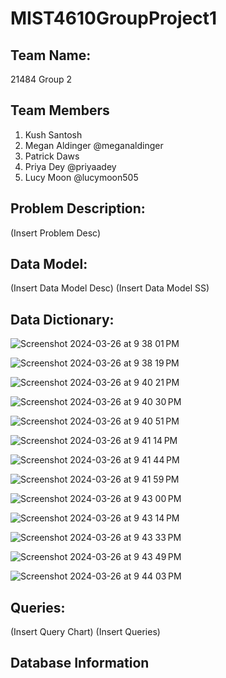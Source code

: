 # MIST4610GroupProject1
## Team Name:
21484 Group 2
## Team Members
1. Kush Santosh
2. Megan Aldinger @meganaldinger
3. Patrick Daws
4. Priya Dey @priyaadey
5. Lucy Moon @lucymoon505

## Problem Description:
(Insert Problem Desc)
## Data Model:
(Insert Data Model Desc)
(Insert Data Model SS)
## Data Dictionary:
![Screenshot 2024-03-26 at 9 38 01 PM](https://github.com/kushsantosh/MIST4610GroupProject1Team2/assets/165107122/8f0382fa-f72a-4d10-9e5f-a650846edfd3)

![Screenshot 2024-03-26 at 9 38 19 PM](https://github.com/kushsantosh/MIST4610GroupProject1Team2/assets/165107122/9d8106fe-5dad-4456-ba6b-bf26b3e21a69)

![Screenshot 2024-03-26 at 9 40 21 PM](https://github.com/kushsantosh/MIST4610GroupProject1Team2/assets/165107122/ff37ea51-6e4d-4aa0-b318-d1d5308d9e99)

![Screenshot 2024-03-26 at 9 40 30 PM](https://github.com/kushsantosh/MIST4610GroupProject1Team2/assets/165107122/d1f8eee5-a7ab-4034-a777-2cd4e51eda67)

![Screenshot 2024-03-26 at 9 40 51 PM](https://github.com/kushsantosh/MIST4610GroupProject1Team2/assets/165107122/feb76c6f-329d-44ad-b723-501b700fda51)

![Screenshot 2024-03-26 at 9 41 14 PM](https://github.com/kushsantosh/MIST4610GroupProject1Team2/assets/165107122/3f903b65-736c-4c29-8566-41f38991c916)

![Screenshot 2024-03-26 at 9 41 44 PM](https://github.com/kushsantosh/MIST4610GroupProject1Team2/assets/165107122/a5cac6b1-30b9-4718-80f5-21c2dc829cef)

![Screenshot 2024-03-26 at 9 41 59 PM](https://github.com/kushsantosh/MIST4610GroupProject1Team2/assets/165107122/a9d51e54-3c13-47b6-97f0-4388feca79d9)

![Screenshot 2024-03-26 at 9 43 00 PM](https://github.com/kushsantosh/MIST4610GroupProject1Team2/assets/165107122/fc2fd9f1-83af-4105-9de0-da0cb358d8fd)

![Screenshot 2024-03-26 at 9 43 14 PM](https://github.com/kushsantosh/MIST4610GroupProject1Team2/assets/165107122/11c1bfd3-f60d-4249-9307-a8afe403e336)

![Screenshot 2024-03-26 at 9 43 33 PM](https://github.com/kushsantosh/MIST4610GroupProject1Team2/assets/165107122/41055d83-acda-4f17-893f-71561c271228)

![Screenshot 2024-03-26 at 9 43 49 PM](https://github.com/kushsantosh/MIST4610GroupProject1Team2/assets/165107122/22c4cf26-011b-407b-b054-dd522fa3642b)

![Screenshot 2024-03-26 at 9 44 03 PM](https://github.com/kushsantosh/MIST4610GroupProject1Team2/assets/165107122/9e7dd1c0-bf55-4aa6-8d7f-f8806508e56e)

## Queries:
(Insert Query Chart)
(Insert Queries)

## Database Information


